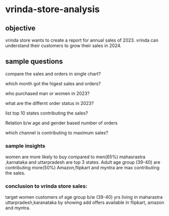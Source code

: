 # vrinda-store-analysis

## objective

vrinda store wants to create a report for annual sales of 2023.
vrinda can understand their customers to grow their sales in 2024.

## sample questions
compare the sales and orders in single chart?

which month got the higest sales and orders?

who purchased man or women in 2023?

what are the differnt order status in 2023?

list top 10 states contributing the sales?

Relation b/w age and gender based number of orders

which channel is contributing to maximum sales?

###  sample insights

women are more likely to buy compared to men(65%)
mahasrastra ,karnataka and uttarpradesh are top 3 states.
Adult age group (39-40) are contributing more(50%)
Amazon,flipkart and myntra are max contributing the sales.

### conclusion to vrinda store sales:

target women customers of age group b/w (39-40) yrs living in maharastra 
uttarpradesh,karanataka by showing add offers available in flipkart, amazon and myntra.







